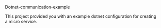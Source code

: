 Dotnet-communication-example

This project provided you with an example dotnet configuration for creating a micro service. 


